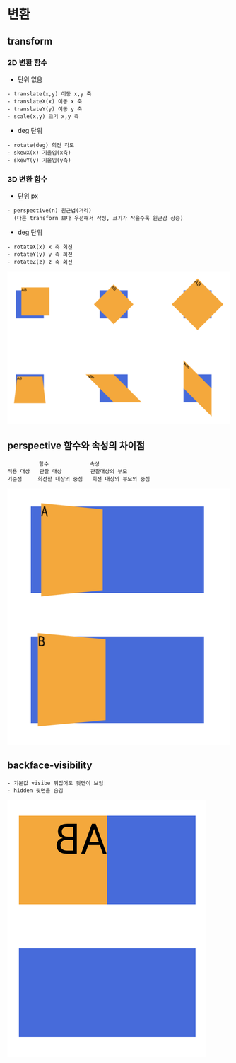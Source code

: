 # 변환 

## transform
### 2D 변환 함수

- 단위 없음
``` 
- translate(x,y) 이동 x,y 축
- translateX(x) 이동 x 축
- translateY(y) 이동 y 축
- scale(x,y) 크기 x,y 축
```

- deg 단위
```
- rotate(deg) 회전 각도
- skewX(x) 기울임(x축)
- skewY(y) 기울임(y축)
```
### 3D 변환 함수

- 단위 px
```
- perspective(n) 원근법(거리)
  (다른 transforn 보다 우선해서 작성, 크기가 작을수록 원근감 상승)
```
- deg 단위
```
- rotateX(x) x 축 회전
- rotateY(y) y 축 회전
- rotateZ(z) z 축 회전
```
![변환](./main.png)
## perspective 함수와 속성의 차이점
```
          함수             속성
적용 대상   관찰 대상         관찰대상의 부모
기준점     회전할 대상의 중심   회전 대상의 부모의 중심
```
![변환](./perspective.png)
## backface-visibility
```
- 기본값 visibe 뒤집어도 뒷면이 보임
- hidden 뒷면을 숨김
```
![변환](./backface.png)